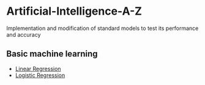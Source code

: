 # Artificial-Intelligence-A-Z
Implementation and modification of standard models to test its performance and accuracy

## Basic machine learning
- [Linear Regression](/linear_regression)
- [Logistic Regression](/logistic_regression)